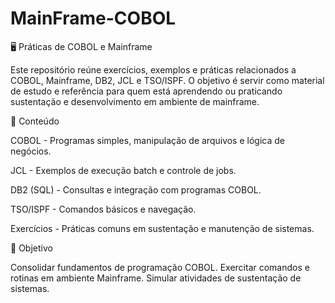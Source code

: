 # MainFrame-COBOL

🖥️ Práticas de COBOL e Mainframe

Este repositório reúne exercícios, exemplos e práticas relacionados a COBOL, Mainframe, DB2, JCL e TSO/ISPF.
O objetivo é servir como material de estudo e referência para quem está aprendendo ou praticando sustentação e desenvolvimento em ambiente de mainframe.

📌 Conteúdo

COBOL - Programas simples, manipulação de arquivos e lógica de negócios.

JCL - Exemplos de execução batch e controle de jobs.

DB2 (SQL) - Consultas e integração com programas COBOL.

TSO/ISPF - Comandos básicos e navegação.

Exercícios -   Práticas comuns em sustentação e manutenção de sistemas.

🚀 Objetivo

Consolidar fundamentos de programação COBOL.
Exercitar comandos e rotinas em ambiente Mainframe.
Simular atividades de sustentação de sistemas.
